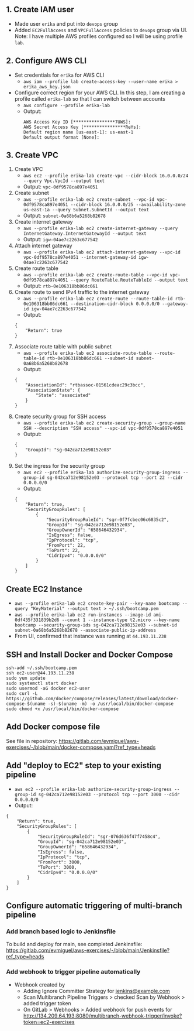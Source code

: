 ## 1. Create IAM user
- Made user `erika` and put into `devops` group
- Added `EC2FullAccess` and `VPCFullAccess` policies to `devops` group via UI.
Note: I have multiple AWS profiles configured so I will be using profile `lab`.

## 2. Configure AWS CLI
- Set credentials for `erika` for AWS CLI
  - `aws iam --profile lab create-access-key --user-name erika > erika_aws_key.json`
- Configure correct region for your AWS CLI. In this step, I am creating a profile called `erika-lab` so that I can switch between accounts
  - `aws configure --profile erika-lab`
  - Output:
    ```
    AWS Access Key ID [****************7UWS]: 
    AWS Secret Access Key [****************ReYs]: 
    Default region name [us-east-1]: us-east-1
    Default output format [None]: 
    ```

## 3. Create VPC
1. Create VPC
    - `aws ec2 --profile erika-lab create-vpc --cidr-block 16.0.0.0/24 --query Vpc.VpcId --output text`
    - Output: `vpc-0df9578ca897e4051`
2. Create subnet
    - `aws --profile erika-lab ec2 create-subnet --vpc-id vpc-0df9578ca897e4051 --cidr-block 16.0.0.0/25 --availability-zone us-east-1a --query Subnet.SubnetId --output text`
    - Output: `subnet-0a68b6a5268b82678`
3. Create internet gateway
    - `aws --profile erika-lab ec2 create-internet-gateway --query InternetGateway.InternetGatewayId --output text`
    - Output: `igw-04ae7c2263c677542`
4. Attach internet gateway
    - `aws --profile erika-lab ec2 attach-internet-gateway --vpc-id vpc-0df9578ca897e4051 --internet-gateway-id igw-04ae7c2263c677542`
5. Create route table
    - `aws --profile erika-lab ec2 create-route-table --vpc-id vpc-0df9578ca897e4051 --query RouteTable.RouteTableId --output text`
    - Output: `rtb-0e106318bb86dc661`
6. Create route to send IPv4 traffic to the internet gateway
    - `aws --profile erika-lab ec2 create-route --route-table-id rtb-0e106318bb86dc661 --destination-cidr-block 0.0.0.0/0 --gateway-id igw-04ae7c2263c677542`
    - Output:
    ```
    {
        "Return": true
    }
    ```
7. Associate route table with public subnet
    - `aws --profile erika-lab ec2 associate-route-table --route-table-id rtb-0e106318bb86dc661 --subnet-id subnet-0a68b6a5268b82678`
    - Output:
    ```
    {
        "AssociationId": "rtbassoc-01561cdeac29c3bcc",
        "AssociationState": {
            "State": "associated"
        }
    }
    ```
8. Create security group for SSH access
    - `aws --profile erika-lab ec2 create-security-group --group-name SSH --description "SSH access" --vpc-id vpc-0df9578ca897e4051`
    - Output:
    ```
    {
        "GroupId": "sg-042ca712e98152e03"
    }
    ```
9. Set the ingress for the security group
    - `aws ec2 --profile erika-lab authorize-security-group-ingress --group-id sg-042ca712e98152e03 --protocol tcp --port 22 --cidr 0.0.0.0/0`
    - Output:
    ```
    {
        "Return": true,
        "SecurityGroupRules": [
            {
                "SecurityGroupRuleId": "sgr-0f7fcbec06c6835c2",
                "GroupId": "sg-042ca712e98152e03",
                "GroupOwnerId": "658646432934",
                "IsEgress": false,
                "IpProtocol": "tcp",
                "FromPort": 22,
                "ToPort": 22,
                "CidrIpv4": "0.0.0.0/0"
            }
        ]
    }
    ```

## Create EC2 Instance
- `aws --profile erika-lab ec2 create-key-pair --key-name bootcamp --query "KeyMaterial" --output text > ~/.ssh/bootcamp.pem`
- `aws --profile erika-lab ec2 run-instances --image-id ami-0df435f331839b2d6 --count 1 --instance-type t2.micro --key-name bootcamp --security-group-ids sg-042ca712e98152e03 --subnet-id subnet-0a68b6a5268b82678 --associate-public-ip-address`
- From UI, confirmed that instance was running at `44.193.11.238`

## SSH and Install Docker and Docker Compose
```
ssh-add ~/.ssh/bootcamp.pem 
ssh ec2-user@44.193.11.238
sudo yum update
sudo systemctl start docker 
sudo usermod -aG docker ec2-user
sudo curl -L https://github.com/docker/compose/releases/latest/download/docker-compose-$(uname -s)-$(uname -m) -o /usr/local/bin/docker-compose
sudo chmod +x /usr/local/bin/docker-compose
```

## Add Docker compose file
See file in repository: https://gitlab.com/evmiguel/aws-exercises/-/blob/main/docker-compose.yaml?ref_type=heads

## Add "deploy to EC2" step to your existing pipeline
- `aws ec2 --profile erika-lab authorize-security-group-ingress --group-id sg-042ca712e98152e03 --protocol tcp --port 3000 --cidr 0.0.0.0/0`
- Output:
```
{
    "Return": true,
    "SecurityGroupRules": [
        {
            "SecurityGroupRuleId": "sgr-076d636f47f7458c4",
            "GroupId": "sg-042ca712e98152e03",
            "GroupOwnerId": "658646432934",
            "IsEgress": false,
            "IpProtocol": "tcp",
            "FromPort": 3000,
            "ToPort": 3000,
            "CidrIpv4": "0.0.0.0/0"
        }
    ]
}
```

## Configure automatic triggering of multi-branch pipeline

### Add branch based logic to Jenkinsfile
To build and deploy for main, see completed Jenkinsfile: https://gitlab.com/evmiguel/aws-exercises/-/blob/main/Jenkinsfile?ref_type=heads

### Add webhook to trigger pipeline automatically
- Webhook created by
  - Adding Ignore Committer Strategy for jenkins@example.com
  - Scan Multibranch Pipeline Triggers > checked Scan by Webhook > added trigger token
  - On GitLab > Webhooks > Added webhook for push events for http://134.209.64.193:8080/multibranch-webhook-trigger/invoke?token=ec2-exercises



